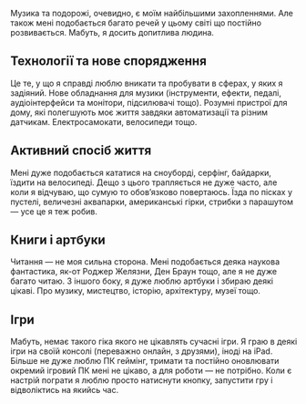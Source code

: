 Музика та подорожі, очевидно, є моїм найбільшими захопленнями. Але також мені подобається багато речей у цьому світі що постійно розвивається. Мабуть, я досить допитлива людина.

## Технології та нове спорядження

Це те, у що я справді люблю вникати та пробувати в сферах, у яких я задіяний. Нове обладнання для музики (інструменти, ефекти, педалі, аудіоінтерфейси та монітори, підсилювачі тощо). Розумні пристрої для дому, які полегшують моє життя завдяки автоматизації та різним датчикам. Електросамокати, велосипеди тощо.

## Активний спосіб життя

Мені дуже подобається кататися на сноуборді, серфінг, байдарки, їздити на велосипеді. Дещо з цього трапляється не дуже часто, але коли я відчуваю, що сумую то обов’язково повертаюсь. Їзда по пісках у пустелі, величезні аквапарки, американські гірки, стрибки з парашутом &mdash; усе це я теж робив.

## Книги і артбуки

Читання &mdash; не моя сильна сторона. Мені подобається деяка наукова фантастика, як-от Роджер Желязни, Ден Браун тощо, але я не дуже багато читаю. З іншого боку, я дуже люблю артбуки і збираю деякі цікаві. Про музику, мистецтво, історію, архітектуру, музеї тощо.

## Ігри

Мабуть, немає такого гіка якого не цікавлять сучасні ігри. Я граю в деякі ігри на своїй консолі (переважно онлайн, з друзями), іноді на iPad. Більше не дуже люблю ПК геймінг, тримати та постійно оновлювати окремий ігровий ПК мені не цікаво, а для роботи &mdash; не потрібно. Коли є настрій пограти я люблю просто натиснути кнопку, запустити гру і відволіктись на якийсь час.

